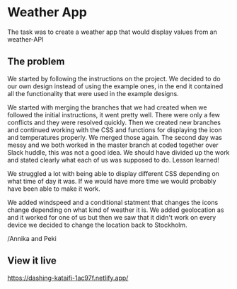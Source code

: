 # Weather App
The task was to create a weather app that would display values from an weather-API

## The problem
We started by following the instructions on the project. We decided to do our own design instead of using the example ones, in the end it contained all the functionality that were used in the example designs. 

We started with merging the branches that we had created when we followed the initial instructions, it went pretty well. There were only a few conflicts and they were resolved quickly. Then we created new branches and continued working with the CSS and functions for displaying the icon and temperatures properly. We merged those again. The second day was messy and we both worked in the master branch at coded together over Slack huddle, this was not a good idea. We should have divided up the work and stated clearly what each of us was supposed to do. Lesson learned! 

We struggled a lot with being able to display different CSS depending on what time of day it was. If we would have more time we would probably have been able to make it work. 

We added windspeed and a conditional statment that changes the icons change depending on what kind of weather it is. We added geolocation as and it worked for one of us but then we saw that it didn't work on every device we decided to change the location back to Stockholm.

/Annika and Peki

## View it live
https://dashing-kataifi-1ac97f.netlify.app/ 